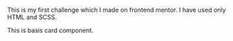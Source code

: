 This is my first challenge which I made on frontend mentor. I have used only HTML and SCSS.

This is basis card component.